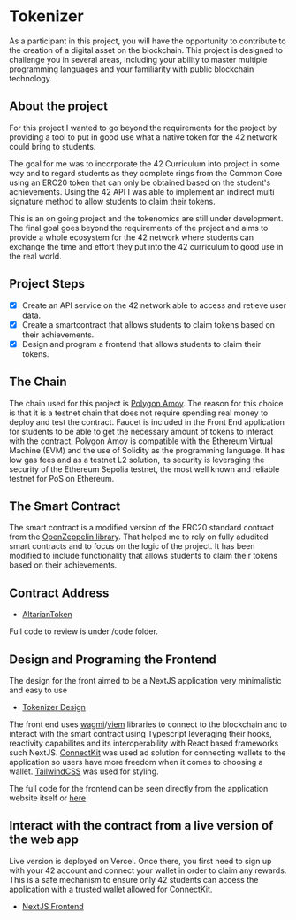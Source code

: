 # Tokenizer

As a participant in this project, you will have the opportunity to contribute to the creation of a digital asset on the blockchain. This project is designed to challenge you in
several areas, including your ability to master multiple programming languages and your
familiarity with public blockchain technology.

## About the project

For this project I wanted to go beyond the requirements for the project by providing a tool to put in good use what a native token for the 42 network could bring to students.

The goal for me was to incorporate the 42 Curriculum into project in some way and to regard students as they complete rings from the Common Core using an ERC20 token that can only be obtained based on the student's achievements. Using the 42 API I was able to implement an indirect multi signature method to allow students to claim their tokens.

This is an on going project and the tokenomics are still under development. The final goal goes beyond the requirements of the project and aims to provide a whole ecosystem for the 42 network where students can exchange the time and effort they put into the 42 curriculum to good use in the real world.

## Project Steps

- [x] Create an API service on the 42 network able to access and retieve user data.
- [x] Create a smartcontract that allows students to claim tokens based on their achievements.
- [x] Design and program a frontend that allows students to claim their tokens.

## The Chain

The chain used for this project is [Polygon Amoy](https://polygon.technology/blog/introducing-the-amoy-testnet-for-polygon-pos). The reason for this choice is that it is a testnet chain that does not require spending real money to deploy and test the contract. Faucet is included in the Front End application for students to be able to get the necessary amount of tokens to interact with the contract. Polygon Amoy is compatible with the Ethereum Virtual Machine (EVM) and the use of Solidity as the programming language. It has low gas fees and as a testnet L2 solution, its security is leveraging the security of the Ethereum Sepolia testnet, the most well known and reliable testnet for PoS on Ethereum.

## The Smart Contract

The smart contract is a modified version of the ERC20 standard contract from the [OpenZeppelin library](https://www.openzeppelin.com/). That helped me to rely on fully adudited smart contracts and to focus on the logic of the project. It has been modified to include functionality that allows students to claim their tokens based on their achievements.

## Contract Address

- [AltarianToken](https://amoy.polygonscan.com/address/0x491792397DE8398D2B0aF4E7c1da5aEc6905Dc00)

Full code to review is under /code folder.

## Design and Programing the Frontend

The design for the front aimed to be a NextJS application very minimalistic and easy to use

- [Tokenizer Design](https://www.figma.com/design/VqgbOZERFMoHoanRMcmq9C/Tokenizer-NextJS-Front?node-id=0-1&p=f&t=Nx6tIie44M2qRKxC-0)

The front end uses [wagmi](https://wagmi.sh/)/[viem](https://viem.sh/) libraries to connect to the blockchain and to interact with the smart contract using Typescript leveraging their hooks, reactivity capabilites and its interoperability with React based frameworks such NextJS. [ConnectKit](https://docs.family.co/connectkit) was used ad solution for connecting wallets to the application so users have more freedom when it comes to choosing a wallet. [TailwindCSS](https://tailwindcss.com/) was used for styling.

The full code for the frontend can be seen directly from the application website itself or [here](https://github.com/roabhi/tokenizer-new-subject-42)

## Interact with the contract from a live version of the web app

Live version is deployed on Vercel. Once there, you first need to sign up with your 42 account and connect your wallet in order to claim any rewards. This is a safe mechanism to ensure only 42 students can access the application with a trusted wallet allowed for ConnectKit.

- [NextJS Frontend](https://tokenizer-new-subject-42.vercel.app/)
